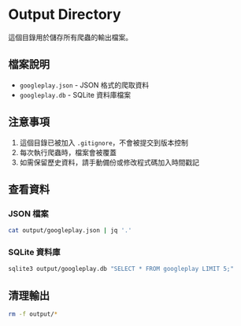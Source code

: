# Output Directory

這個目錄用於儲存所有爬蟲的輸出檔案。

## 檔案說明

- `googleplay.json` - JSON 格式的爬取資料
- `googleplay.db` - SQLite 資料庫檔案

## 注意事項

1. 這個目錄已被加入 `.gitignore`，不會被提交到版本控制
2. 每次執行爬蟲時，檔案會被覆蓋
3. 如需保留歷史資料，請手動備份或修改程式碼加入時間戳記

## 查看資料

### JSON 檔案

```bash
cat output/googleplay.json | jq '.'
```

### SQLite 資料庫

```bash
sqlite3 output/googleplay.db "SELECT * FROM googleplay LIMIT 5;"
```

## 清理輸出

```bash
rm -f output/*
```
